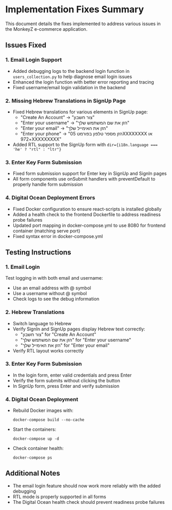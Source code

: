 # Implementation Fixes Summary

This document details the fixes implemented to address various issues in the MonkeyZ e-commerce application.

## Issues Fixed

### 1. Email Login Support
- Added debugging logs to the backend login function in `users_collection.py` to help diagnose email login issues
- Enhanced the login function with better error reporting and tracing
- Fixed username/email login validation in the backend

### 2. Missing Hebrew Translations in SignUp Page
- Fixed Hebrew translations for various elements in SignUp page:
  - "Create An Account" → "צור חשבון"
  - "Enter your username" → "הזן את שם המשתמש שלך"
  - "Enter your email" → "הזן את האימייל שלך"
  - "Enter your phone" → "הזן מספר טלפון בפורמט 05XXXXXXXX או +972XXXXXXXXX"
- Added RTL support to the SignUp form with `dir={i18n.language === 'he' ? "rtl" : "ltr"}`

### 3. Enter Key Form Submission
- Fixed form submission support for Enter key in SignUp and SignIn pages
- All form components use onSubmit handlers with preventDefault to properly handle form submission

### 4. Digital Ocean Deployment Errors
- Fixed Docker configuration to ensure react-scripts is installed globally
- Added a health check to the frontend Dockerfile to address readiness probe failures
- Updated port mapping in docker-compose.yml to use 8080 for frontend container (matching serve port)
- Fixed syntax error in docker-compose.yml

## Testing Instructions

### 1. Email Login
Test logging in with both email and username:
- Use an email address with @ symbol
- Use a username without @ symbol
- Check logs to see the debug information

### 2. Hebrew Translations
- Switch language to Hebrew
- Verify SignIn and SignUp pages display Hebrew text correctly:
  - "צור חשבון" for "Create An Account" 
  - "הזן את שם המשתמש שלך" for "Enter your username"
  - "הזן את האימייל שלך" for "Enter your email"
- Verify RTL layout works correctly

### 3. Enter Key Form Submission
- In the login form, enter valid credentials and press Enter
- Verify the form submits without clicking the button
- In SignUp form, press Enter and verify submission

### 4. Digital Ocean Deployment
- Rebuild Docker images with:
  ```
  docker-compose build --no-cache
  ```
- Start the containers:
  ```
  docker-compose up -d
  ```
- Check container health:
  ```
  docker-compose ps
  ```

## Additional Notes
- The email login feature should now work more reliably with the added debugging
- RTL mode is properly supported in all forms
- The Digital Ocean health check should prevent readiness probe failures
